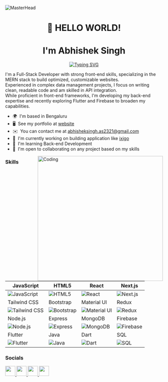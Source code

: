 ![MasterHead](https://miro.medium.com/max/1136/0*sDuDpo2NIBrYYVJl)
<h1 align="center">👋 HELLO WORLD!  
<!--   <span>  </span> -->
</h1>
<h1 align="center"> I'm Abhishek Singh </h1>
  

<div align="center">
  <a href="https://git.io/typing-svg">
    <img src="https://readme-typing-svg.herokuapp.com?font=Fira+Code&size=32&pause=1000&center=true&vCenter=true&width=435&lines=Full+Stack+Developer;Mern+Stack+Developer;React+Developer;JavaScript+Developer;Flutter+Developer" alt="Typing SVG" />
  </a>
</div>

I'm a Full-Stack Developer with strong front-end skills, specializing in the MERN stack to build optimized, customizable websites. <br/>
Experienced in complex data management projects, I focus on writing clean, readable code and am skilled in API integration.  <br/> 
While proficient in front-end frameworks, I'm developing my back-end expertise and recently exploring Flutter and Firebase to broaden my capabilities.

* 🌍  I'm based in Bengaluru
* 🖥️  See my portfolio at [website]()
* ✉️  You can contact me at [abhisheksingh.as2321@gmail.com](mailto:abhisheksingh.as2321@gmail.com)
* 🚀  I'm currently working on building application like [ixigo](https://www.ixigo.com/) 
* 🧠  I'm learning Back-end Development 
* 🤝  I'm open to collaborating on any project based on my skills

<img align="right" alt="Coding" width="400" src="https://cdn.dribbble.com/users/1162077/screenshots/3848914/programmer.gif" />

### Skills
| JavaScript | HTML5 | React | Next.js |
|------------|-------|-------|---------|
| ![JavaScript](https://raw.githubusercontent.com/danielcranney/readme-generator/main/public/icons/skills/javascript-colored.svg) | ![HTML5](https://raw.githubusercontent.com/danielcranney/readme-generator/main/public/icons/skills/html5-colored.svg) | ![React](https://raw.githubusercontent.com/danielcranney/readme-generator/main/public/icons/skills/react-colored.svg) | ![Next.js](https://raw.githubusercontent.com/danielcranney/readme-generator/main/public/icons/skills/nextjs-colored.svg) |
| Tailwind CSS | Bootstrap | Material UI | Redux |
| ![Tailwind CSS](https://raw.githubusercontent.com/danielcranney/readme-generator/main/public/icons/skills/tailwindcss-colored.svg) | ![Bootstrap](https://raw.githubusercontent.com/danielcranney/readme-generator/main/public/icons/skills/bootstrap-colored.svg) | ![Material UI](https://raw.githubusercontent.com/danielcranney/readme-generator/main/public/icons/skills/materialui-colored.svg) | ![Redux](https://raw.githubusercontent.com/danielcranney/readme-generator/main/public/icons/skills/redux-colored.svg) |
| Node.js | Express | MongoDB | Firebase |
| ![Node.js](https://raw.githubusercontent.com/danielcranney/readme-generator/main/public/icons/skills/nodejs-colored.svg) | ![Express](https://raw.githubusercontent.com/danielcranney/readme-generator/main/public/icons/skills/express-colored.svg) | ![MongoDB](https://raw.githubusercontent.com/danielcranney/readme-generator/main/public/icons/skills/mongodb-colored.svg) | ![Firebase](https://raw.githubusercontent.com/danielcranney/readme-generator/main/public/icons/skills/firebase-colored.svg) |
| Flutter | Java | Dart | SQL |
| ![Flutter](https://raw.githubusercontent.com/danielcranney/readme-generator/main/public/icons/skills/flutter-colored.svg) | ![Java](https://raw.githubusercontent.com/danielcranney/readme-generator/main/public/icons/skills/java-colored.svg) | ![Dart](https://raw.githubusercontent.com/danielcranney/readme-generator/main/public/icons/skills/dart-colored.svg) | ![SQL](https://i.imgur.com/your_image_id.svg) |




### Socials

<p align="left">
  <a href="[https://www.github.com/mdrazu24](https://github.com/as-abhishek-21)" target="_blank" rel="noreferrer">
    <img src="https://raw.githubusercontent.com/danielcranney/readme-generator/main/public/icons/socials/github.svg" width="32" height="32" />
  </a> 
  <a href="https://www.hackerrank.com/profile/abhisheksingh_a7" target="_blank" rel="noreferrer">
    <img src="https://upload.wikimedia.org/wikipedia/commons/4/40/HackerRank_Icon-1000px.png" width="32" height="32" />
  </a> 
  <a href="https://www.linkedin.com/in/abhishek-singh-87544b276/" target="_blank" rel="noreferrer">
    <img src="https://raw.githubusercontent.com/danielcranney/readme-generator/main/public/icons/socials/linkedin.svg" width="32" height="32" />
  </a> 
  <a href="https://leetcode.com/user4502Pk/" target="_blank" rel="noreferrer">
    <img src="https://upload.wikimedia.org/wikipedia/commons/1/19/LeetCode_logo_black.png" width="32" height="32" />
  </a>
</p>
